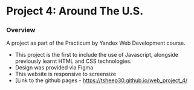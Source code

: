 # Project 4: Around The U.S.

### Overview

A project as part of the Practicum by Yandex Web Development course. 

- This project is the first to include the use of Javascript, alongside previously learnt HTML and CSS technologies.
- Design was provided via Figma
- This website is responsive to screensize
- [Link to the github pages - https://tsheep30.github.io/web_project_4/

